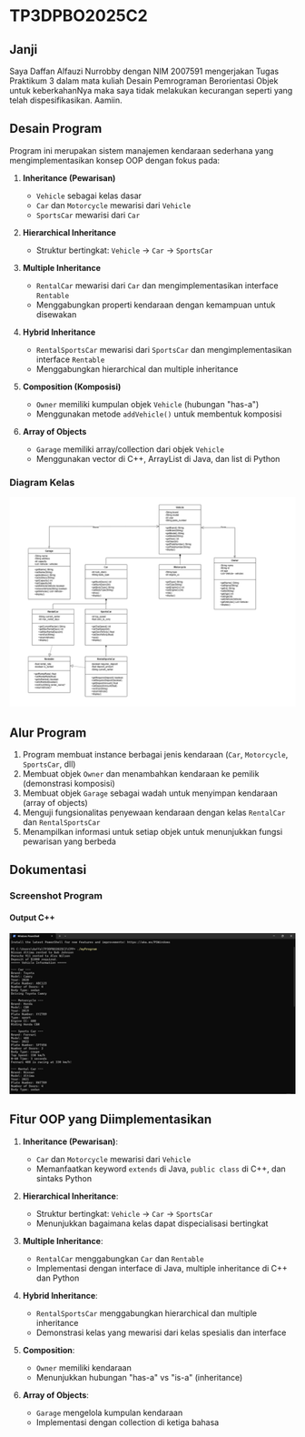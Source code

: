 # TP3DPBO2025C2

## Janji

Saya Daffan Alfauzi Nurrobby dengan NIM 2007591 mengerjakan Tugas Praktikum 3 dalam mata kuliah Desain Pemrograman Berorientasi Objek untuk keberkahanNya maka saya tidak melakukan kecurangan seperti yang telah dispesifikasikan. Aamiin.

## Desain Program

Program ini merupakan sistem manajemen kendaraan sederhana yang mengimplementasikan konsep OOP dengan fokus pada:

1. **Inheritance (Pewarisan)**
   - `Vehicle` sebagai kelas dasar
   - `Car` dan `Motorcycle` mewarisi dari `Vehicle`
   - `SportsCar` mewarisi dari `Car`

2. **Hierarchical Inheritance**
   - Struktur bertingkat: `Vehicle` → `Car` → `SportsCar`

3. **Multiple Inheritance**
   - `RentalCar` mewarisi dari `Car` dan mengimplementasikan interface `Rentable`
   - Menggabungkan properti kendaraan dengan kemampuan untuk disewakan

4. **Hybrid Inheritance**
   - `RentalSportsCar` mewarisi dari `SportsCar` dan mengimplementasikan interface `Rentable`
   - Menggabungkan hierarchical dan multiple inheritance

5. **Composition (Komposisi)**
   - `Owner` memiliki kumpulan objek `Vehicle` (hubungan "has-a")
   - Menggunakan metode `addVehicle()` untuk membentuk komposisi

6. **Array of Objects**
   - `Garage` memiliki array/collection dari objek `Vehicle`
   - Menggunakan vector di C++, ArrayList di Java, dan list di Python

### Diagram Kelas

![Diagram UML](./Diagram.png)

## Alur Program

1. Program membuat instance berbagai jenis kendaraan (`Car`, `Motorcycle`, `SportsCar`, dll)
2. Membuat objek `Owner` dan menambahkan kendaraan ke pemilik (demonstrasi komposisi)
3. Membuat objek `Garage` sebagai wadah untuk menyimpan kendaraan (array of objects)
4. Menguji fungsionalitas penyewaan kendaraan dengan kelas `RentalCar` dan `RentalSportsCar`
5. Menampilkan informasi untuk setiap objek untuk menunjukkan fungsi pewarisan yang berbeda

## Dokumentasi

### Screenshot Program

#### Output C++
![Vehicle Management System C++](./CPP/Screenshots/Screenshot.png)

## Fitur OOP yang Diimplementasikan

1. **Inheritance (Pewarisan)**:
   - `Car` dan `Motorcycle` mewarisi dari `Vehicle`
   - Memanfaatkan keyword `extends` di Java, `public class` di C++, dan sintaks Python

2. **Hierarchical Inheritance**:
   - Struktur bertingkat: `Vehicle` → `Car` → `SportsCar`
   - Menunjukkan bagaimana kelas dapat dispecialisasi bertingkat

3. **Multiple Inheritance**:
   - `RentalCar` menggabungkan `Car` dan `Rentable`
   - Implementasi dengan interface di Java, multiple inheritance di C++ dan Python

4. **Hybrid Inheritance**:
   - `RentalSportsCar` menggabungkan hierarchical dan multiple inheritance
   - Demonstrasi kelas yang mewarisi dari kelas spesialis dan interface

5. **Composition**:
   - `Owner` memiliki kendaraan
   - Menunjukkan hubungan "has-a" vs "is-a" (inheritance)

6. **Array of Objects**:
   - `Garage` mengelola kumpulan kendaraan
   - Implementasi dengan collection di ketiga bahasa